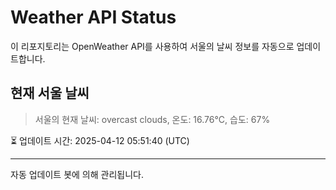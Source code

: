 
# Weather API Status

이 리포지토리는 OpenWeather API를 사용하여 서울의 날씨 정보를 자동으로 업데이트합니다.

## 현재 서울 날씨
> 서울의 현재 날씨: overcast clouds, 온도: 16.76°C, 습도: 67%

⏳ 업데이트 시간: 2025-04-12 05:51:40 (UTC)

---
자동 업데이트 봇에 의해 관리됩니다.
